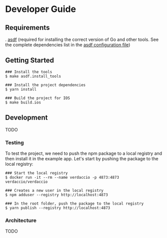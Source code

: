 # Developer Guide

## Requirements

. [asdf](https://asdf-vm.com/#/core-manage-asdf-vm) (required for installing the correct version of Go and other tools. See the complete dependencies list in the [asdf configuration file](./.tool-versions))

## Getting Started

    ### Install the tools
    $ make asdf.install_tools

    ### Install the project dependencies
    $ yarn install

    ### Build the project for IOS
    $ make build.ios

## Development

TODO

### Testing

To test the project, we need to push the npm package to a local registry and then install it in the example app.
Let's start by pushing the package to the local registry:

    ### Start the local registry
    $ docker run -it --rm --name verdaccio -p 4873:4873 verdaccio/verdaccio

    ### Creates a new user in the local registry
    $ npm adduser --registry http://localhost:4873

    ### In the root folder, push the package to the local registry
    $ yarn publish --registry http://localhost:4873

### Architecture

TODO
